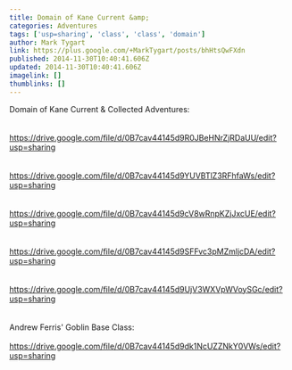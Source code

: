 ```yaml
---
title: Domain of Kane Current &amp;
categories: Adventures
tags: ['usp=sharing', 'class', 'class', 'domain']
author: Mark Tygart
link: https://plus.google.com/+MarkTygart/posts/bhHtsQwFXdn
published: 2014-11-30T10:40:41.606Z
updated: 2014-11-30T10:40:41.606Z
imagelink: []
thumblinks: []
---
```


Domain of Kane Current &amp; Collected Adventures:<br /><br /><br /><a href="https://drive.google.com/file/d/0B7cav44145d9R0JBeHNrZjRDaUU/edit?usp=sharing" class="ot-anchor">https://drive.google.com/file/d/0B7cav44145d9R0JBeHNrZjRDaUU/edit?usp=sharing</a><br /><br /><br /><a href="https://drive.google.com/file/d/0B7cav44145d9YUVBTlZ3RFhfaWs/edit?usp=sharing" class="ot-anchor">https://drive.google.com/file/d/0B7cav44145d9YUVBTlZ3RFhfaWs/edit?usp=sharing</a><br /><br /><br /><a href="https://drive.google.com/file/d/0B7cav44145d9cV8wRnpKZjJxcUE/edit?usp=sharing" class="ot-anchor">https://drive.google.com/file/d/0B7cav44145d9cV8wRnpKZjJxcUE/edit?usp=sharing</a><br /><br /><br /><a href="https://drive.google.com/file/d/0B7cav44145d9SFFvc3pMZmljcDA/edit?usp=sharing" class="ot-anchor">https://drive.google.com/file/d/0B7cav44145d9SFFvc3pMZmljcDA/edit?usp=sharing</a><br /><br /><br /><a href="https://drive.google.com/file/d/0B7cav44145d9UjV3WXVpWVoySGc/edit?usp=sharing" class="ot-anchor">https://drive.google.com/file/d/0B7cav44145d9UjV3WXVpWVoySGc/edit?usp=sharing</a>﻿<br /><br /><br />Andrew Ferris&#39; Goblin Base Class:<br /><br /><a href="https://drive.google.com/file/d/0B7cav44145d9dk1NcUZZNkY0VWs/edit?usp=sharing" class="ot-anchor">https://drive.google.com/file/d/0B7cav44145d9dk1NcUZZNkY0VWs/edit?usp=sharing</a>﻿